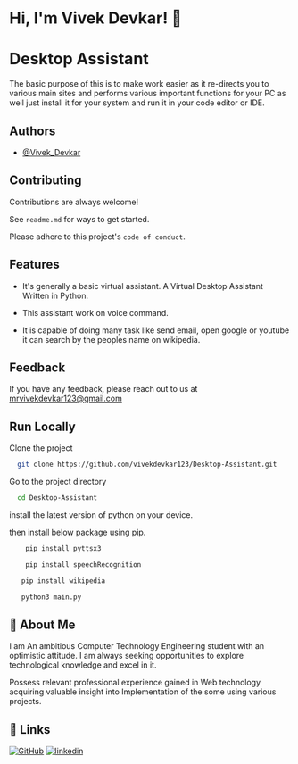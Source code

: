 
# Hi, I'm Vivek Devkar! 👋


# Desktop Assistant


The basic purpose of this is to make work easier as it re-directs you to various main sites and performs various important functions for your PC as well just install it for your system and run it in your code editor or IDE.

## Authors

- [@Vivek_Devkar](https://github.com/vivekdevkar123)


## Contributing

Contributions are always welcome!

See `readme.md` for ways to get started.

Please adhere to this project's `code of conduct`.


## Features

- It's generally a basic virtual assistant. A Virtual Desktop Assistant Written in Python.

- This assistant work on voice command.

- It is capable of doing many task like send email, open google or youtube it can search by the peoples name on wikipedia.


## Feedback

If you have any feedback, please reach out to us at mrvivekdevkar123@gmail.com


## Run Locally

Clone the project

```bash
  git clone https://github.com/vivekdevkar123/Desktop-Assistant.git
```

Go to the project directory

```bash
  cd Desktop-Assistant
```

install the latest version of python on your device.

then install below package using pip.

```bash
    pip install pyttsx3
```
```bash
    pip install speechRecognition
```
```bash
   pip install wikipedia
```

```bash
   python3 main.py
```


## 🚀 About Me
I am An ambitious Computer Technology Engineering student with an optimistic attitude. I am always seeking opportunities to explore technological knowledge and excel in it.

Possess relevant professional experience gained in Web technology acquiring valuable insight into Implementation of the some using various projects.


## 🔗 Links
[![GitHub](https://img.shields.io/badge/github-000?style=for-the-badge&logo=ko-fi&logoColor=white)](https://github.com/vivekdevkar123)
[![linkedin](https://img.shields.io/badge/linkedin-0A66C2?style=for-the-badge&logo=linkedin&logoColor=white)](https://www.linkedin.com//in/vivekdevkar123/)

